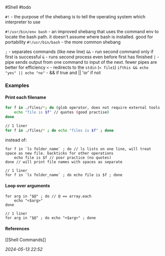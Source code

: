 #Shell #todo 

`#!` - the purpose of the shebang is to tell the operating system which interpreter to use

`#!/usr/bin/env bash` - an improved shebang that uses the command env to locate the bash path. it doesn't assume where bash is installed. good for portability
`#!/usr/bin/bash` - the more common shebang 

`;` - separates commands (like new line)
`&&` - run second command only if first is successful
`&` - runs second process even before first has finished
`|` - pipe sends output from one command to input of the next. fewer pipes are better for efficiency
`<` - redirects to the `stdin` (`< file1`)
`ifthis && echo "yes" || echo "no"` - && if true and || 'or' if not
### Examples
#### Print each filename
``` bash
for f in ./files/*; do (glob operator, does not require external tools (ls))
	echo "file is $f" // quotes (good practise)
done

// 1 liner
for f in ./files/* ; do echo "files is $f" ; done
```
instead of:
```
for f in `ls folder_name` ; do // ls lists on one line, will treat space as new file. backticks for other operations
	echo file is $f // poor practice (no quotes)
done // will print file names with spaces as separate

// 1 liner
for f in `ls folder_name` ; do echo file is $f ; done
```
#### Loop over arguments
```shell
for arg in "$@" ; do // @ == array.each
	echo "<$arg>"
done

// 1 liner
for arg in "$@" ; do echo "<$arg>" ; done
```
#### References
[[Shell Commands]]

_2024-05-13 22:52_